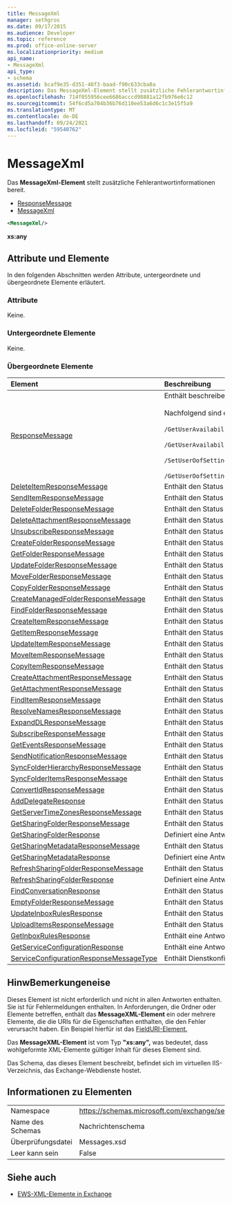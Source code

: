 ```yaml
---
title: MessageXml
manager: sethgros
ms.date: 09/17/2015
ms.audience: Developer
ms.topic: reference
ms.prod: office-online-server
ms.localizationpriority: medium
api_name:
- MessageXml
api_type:
- schema
ms.assetid: bcaf9e35-d351-48f3-baad-f90c633cba8a
description: Das MessageXml-Element stellt zusätzliche Fehlerantwortinformationen bereit.
ms.openlocfilehash: 714f055956cee6686acccd98881a12fb976e6c12
ms.sourcegitcommit: 54f6cd5a704b36b76d110ee53a6d6c1c3e15f5a9
ms.translationtype: MT
ms.contentlocale: de-DE
ms.lasthandoff: 09/24/2021
ms.locfileid: "59540762"
---
```

# <a name="messagexml"></a>MessageXml

Das **MessageXml-Element** stellt zusätzliche Fehlerantwortinformationen bereit. 
  
- [ResponseMessage](responsemessage.md)  
- [MessageXml](messagexml.md)
  
```XML
<MessageXml/>
```

 **xs:any**
## <a name="attributes-and-elements"></a>Attribute und Elemente

In den folgenden Abschnitten werden Attribute, untergeordnete und übergeordnete Elemente erläutert.
  
### <a name="attributes"></a>Attribute

Keine.
  
### <a name="child-elements"></a>Untergeordnete Elemente

Keine.
  
### <a name="parent-elements"></a>Übergeordnete Elemente

|**Element**|**Beschreibung**|
|:-----|:-----|
|[ResponseMessage](responsemessage.md) <br/> | Enthält beschreibende Informationen zum Antwortstatus. <br/> <br/>  Nachfolgend sind einige der möglichen XPath-Ausdrücke für dieses Element aufgeführt: <br/> <br/>  `/GetUserAvailabilityResponse/FreeBusyResponseArray/FreeBusyResponse/ResponseMessage` <br/> <br/> `/GetUserAvailabilityResponse/SuggestionsResponse/ResponseMessage` <br/><br/>  `/SetUserOofSettingsResponse/ResponseMessage` <br/><br/>  `/GetUserOofSettingsResponse/ResponseMessage` <br/> |
|[DeleteItemResponseMessage](deleteitemresponsemessage.md) <br/> |Enthält den Status und das Ergebnis einer einzelnen DeleteItem-Anforderung.  <br/> |
|[SendItemResponseMessage](senditemresponsemessage.md) <br/> |Enthält den Status und das Ergebnis einer einzelnen SendItem-Anforderung.  <br/> |
|[DeleteFolderResponseMessage](deletefolderresponsemessage.md) <br/> |Enthält den Status und das Ergebnis einer einzelnen DeleteFolder-Anforderung.  <br/> |
|[DeleteAttachmentResponseMessage](deleteattachmentresponsemessage.md) <br/> |Enthält den Status und das Ergebnis einer einzelnen DeleteAttachment-Anforderung.  <br/> |
|[UnsubscribeResponseMessage](unsubscriberesponsemessage.md) <br/> |Enthält den Status und das Ergebnis einer einzelnen Unsubscribe-Anforderung.  <br/> |
|[CreateFolderResponseMessage](createfolderresponsemessage.md) <br/> |Enthält den Status und das Ergebnis einer einzelnen CreateFolder-Anforderung.  <br/> |
|[GetFolderResponseMessage](getfolderresponsemessage.md) <br/> |Enthält den Status und das Ergebnis einer einzelnen GetFolder-Anforderung.  <br/> |
|[UpdateFolderResponseMessage](updatefolderresponsemessage.md) <br/> |Enthält den Status und das Ergebnis einer einzelnen UpdateFolder-Anforderung.  <br/> |
|[MoveFolderResponseMessage](movefolderresponsemessage.md) <br/> |Enthält den Status und das Ergebnis einer einzelnen MoveFolder-Anforderung.  <br/> |
|[CopyFolderResponseMessage](copyfolderresponsemessage.md) <br/> |Enthält den Status und das Ergebnis einer einzelnen CopyFolder-Anforderung.  <br/> |
|[CreateManagedFolderResponseMessage](createmanagedfolderresponsemessage.md) <br/> |Enthält den Status und das Ergebnis einer einzelnen CreateManagedFolder-Anforderung.  <br/> |
|[FindFolderResponseMessage](findfolderresponsemessage.md) <br/> |Enthält den Status und das Ergebnis einer einzelnen FindFolder-Anforderung.  <br/> |
|[CreateItemResponseMessage](createitemresponsemessage.md) <br/> |Enthält den Status und das Ergebnis einer einzelnen CreateItem-Anforderung.  <br/> |
|[GetItemResponseMessage](getitemresponsemessage.md) <br/> |Enthält den Status und das Ergebnis einer einzelnen GetItem-Anforderung.  <br/> |
|[UpdateItemResponseMessage](updateitemresponsemessage.md) <br/> |Enthält den Status und das Ergebnis einer einzelnen UpdateItem-Anforderung.  <br/> |
|[MoveItemResponseMessage](moveitemresponsemessage.md) <br/> |Enthält den Status und das Ergebnis einer einzelnen MoveItem-Anforderung.  <br/> |
|[CopyItemResponseMessage](copyitemresponsemessage.md) <br/> |Enthält den Status und das Ergebnis einer einzelnen CopyItem-Anforderung.  <br/> |
|[CreateAttachmentResponseMessage](createattachmentresponsemessage.md) <br/> |Enthält den Status und das Ergebnis einer einzelnen CreateAttachment-Anforderung.  <br/> |
|[GetAttachmentResponseMessage](getattachmentresponsemessage.md) <br/> |Enthält den Status und das Ergebnis einer einzelnen GetAttachment-Anforderung.  <br/> |
|[FindItemResponseMessage](finditemresponsemessage.md) <br/> |Enthält den Status und das Ergebnis einer einzelnen FindItem-Anforderung.  <br/> |
|[ResolveNamesResponseMessage](resolvenamesresponsemessage.md) <br/> |Enthält den Status und das Ergebnis einer ResolveNames-Anforderung.  <br/> |
|[ExpandDLResponseMessage](expanddlresponsemessage.md) <br/> |Enthält den Status und das Ergebnis einer einzelnen ExpandDL-Anforderung.  <br/> |
|[SubscribeResponseMessage](subscriberesponsemessage.md) <br/> |Enthält den Status und das Ergebnis einer einzelnen Subscribe-Anforderung.  <br/> |
|[GetEventsResponseMessage](geteventsresponsemessage.md) <br/> |Enthält den Status und das Ergebnis einer einzelnen GetEvents-Anforderung.  <br/> |
|[SendNotificationResponseMessage](sendnotificationresponsemessage.md) <br/> |Enthält den Status und das Ergebnis einer einzelnen SendNotification-Anforderung.  <br/> |
|[SyncFolderHierarchyResponseMessage](syncfolderhierarchyresponsemessage.md) <br/> |Enthält den Status und das Ergebnis einer SyncFolderHierarchy-Anforderung.  <br/> |
|[SyncFolderItemsResponseMessage](syncfolderitemsresponsemessage.md) <br/> |Enthält den Status und das Ergebnis einer SyncFolderItems-Anforderung.  <br/> |
|[ConvertIdResponseMessage](convertidresponsemessage.md) <br/> |Enthält den Status und das Ergebnis einer ConvertId-Anforderung.  <br/> |
|[AddDelegateResponse](adddelegateresponse.md) <br/> |Enthält den Status und das Ergebnis einer AddDelegate-Anforderung.  <br/> |
|[GetServerTimeZonesResponseMessage](getservertimezonesresponsemessage.md) <br/> |Enthält den Status und das Ergebnis einer GetServerTimeZones-Anforderung.  <br/> |
|[GetSharingFolderResponseMessage](getsharingfolderresponsemessage.md) <br/> |Enthält den Status und das Ergebnis einer GetSharingFolder-Anforderung.  <br/> |
|[GetSharingFolderResponse](getsharingfolderresponse.md) <br/> |Definiert eine Antwort auf eine GetSharingFolder-Anforderung.  <br/> |
|[GetSharingMetadataResponseMessage](getsharingmetadataresponsemessage.md) <br/> |Enthält den Status und das Ergebnis einer GetSharingMetadata-Anforderung.  <br/> |
|[GetSharingMetadataResponse](getsharingmetadataresponse.md) <br/> |Definiert eine Antwort auf eine GetSharingMetadata-Anforderung.  <br/> |
|[RefreshSharingFolderResponseMessage](refreshsharingfolderresponsemessage.md) <br/> |Enthält den Status und das Ergebnis einer RefreshSharingFolder-Anforderung.  <br/> |
|[RefreshSharingFolderResponse](refreshsharingfolderresponse.md) <br/> |Definiert eine Antwort auf eine RefreshSharingFolder-Anforderung.  <br/> |
|[FindConversationResponse](findconversationresponse.md) <br/> |Enthält den Status und die Ergebnisse einer **FindConversation-Antwort.**  <br/> |
|[EmptyFolderResponseMessage](emptyfolderresponsemessage.md) <br/> |Enthält den Status und das Ergebnis einer **EmptyFolder-Anforderung.**  <br/> |
|[UpdateInboxRulesResponse](updateinboxrulesresponse.md) <br/> |Enthält den Status und das Ergebnis einer **UpdateInboxRules-Anforderung.**  <br/> |
|[UploadItemsResponseMessage](uploaditemsresponsemessage.md) <br/> |Enthält den Status und das Ergebnis einer **UploadItemsResponse-Anforderung.**  <br/> |
|[GetInboxRulesResponse](getinboxrulesresponse.md) <br/> |Enthält eine Antwort auf eine **GetInboxRules-Anforderung.**  <br/> |
|[GetServiceConfigurationResponse](getserviceconfigurationresponse.md) <br/> |Enthält eine Antwort auf eine **GetServiceConfiguration-Anforderung.**  <br/> |
|[ServiceConfigurationResponseMessageType](serviceconfigurationresponsemessagetype.md) <br/> |Enthält Dienstkonfigurationseinstellungen.  <br/> |
   
## <a name="remarks"></a>HinwBemerkungeneise

Dieses Element ist nicht erforderlich und nicht in allen Antworten enthalten. Sie ist für Fehlermeldungen enthalten. In Anforderungen, die Ordner oder Elemente betreffen, enthält das **MessageXML-Element** ein oder mehrere Elemente, die die URIs für die Eigenschaften enthalten, die den Fehler verursacht haben. Ein Beispiel hierfür ist das [FieldURI-Element.](fielduri.md) 
  
Das **MessageXML-Element** ist vom Typ **"xs:any",** was bedeutet, dass wohlgeformte XML-Elemente gültiger Inhalt für dieses Element sind.
  
Das Schema, das dieses Element beschreibt, befindet sich im virtuellen IIS-Verzeichnis, das Exchange-Webdienste hostet.
  
## <a name="element-information"></a>Informationen zu Elementen

|||
|:-----|:-----|
|Namespace  <br/> |https://schemas.microsoft.com/exchange/services/2006/messages  <br/> |
|Name des Schemas  <br/> |Nachrichtenschema  <br/> |
|Überprüfungsdatei  <br/> |Messages.xsd  <br/> |
|Leer kann sein  <br/> |False  <br/> |
   
## <a name="see-also"></a>Siehe auch

- [EWS-XML-Elemente in Exchange](ews-xml-elements-in-exchange.md)

